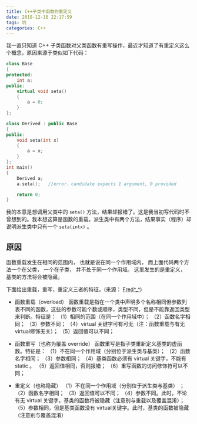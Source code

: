 ```yaml
---
title: C++子类中函数的重定义
date: 2018-12-18 22:17:59
tags: 坑
categories: C++
---
```


我一直只知道 C++ 子类函数对父类函数有重写操作，最近才知道了有重定义这么个概念，原因来源于类似如下代码：

```C++
class Base
{
protected:
    int a;
public:
    virtual void seta()
    {
        a = 0;
    }
};

class Derived : public Base
{
public:
    void seta(int x)
    {
        a = x;
    }
};
int main()
{
    Derived a;
    a.seta();   //error，candidate expects 1 argument, 0 provided

    return 0;
}
```

我的本意是想调用父类中的 `seta()` 方法，结果却报错了。这是我当初写代码时不曾想到的。我本想这算是函数的重载，派生类中有两个方法，结果事实（程序）却说明派生类中只有一个 `seta(intx)` 。

## 原因

函数重载发生在相同的范围内， 也就是说在同一个作用域内， 而上面代码两个方法一个在父类， 一个在子类， 并不处于同一个作用域。 这里发生的是重定义， 基类的方法将会被隐藏。

下面给出重载，重写，重定义三者的特征。(来源： [Fred^_^](https://blog.csdn.net/Xiejingfa))

* 函数重载（overload）
  函数重载是指在一个类中声明多个名称相同但参数列表不同的函数，这些的参数可能个数或顺序，类型不同，但是不能靠返回类型来判断。特征是：
  （1）相同的范围（在同一个作用域中）；
  （2）函数名字相同；
  （3）参数不同；
  （4）virtual 关键字可有可无（注：函数重载与有无virtual修饰无关）；
  （5）返回值可以不同；

* 函数重写（也称为覆盖 override）
  函数重写是指子类重新定义基类的虚函数。特征是：
  （1）不在同一个作用域（分别位于派生类与基类）；
  （2）函数名字相同；
  （3）参数相同；
  （4）基类函数必须有 virtual 关键字，不能有 static 。
  （5）返回值相同，否则报错；
  （6）重写函数的访问修饰符可以不同；

* 重定义（也称隐藏）
  （1）不在同一个作用域（分别位于派生类与基类） ；
  （2）函数名字相同；
  （3）返回值可以不同；
  （4）参数不同。此时，不论有无 virtual 关键字，基类的函数将被隐藏（注意别与重载以及覆盖混淆）；
  （5）参数相同，但是基类函数没有 virtual关键字。此时，基类的函数被隐藏（注意别与覆盖混淆）